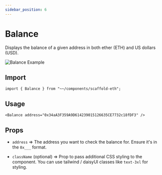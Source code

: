 ```yaml
---
sidebar_position: 6
---
```


# Balance

Displays the balance of a given address in both ether (ETH) and US dollars (USD).

![Balance Example](/img/Balance.png)

## Import

```tsx
import { Balance } from "~~/components/scaffold-eth";
```

## Usage

```tsx
<Balance address="0x34aA3F359A9D614239015126635CE7732c18fDF3" />
```

## Props

- `address` => The address you want to check the balance for. Ensure it's in the `0x___` format.

- `className` (optional) => Prop to pass additional CSS styling to the component. You can use tailwind / daisyUI classes like `text-3xl` for styling.
